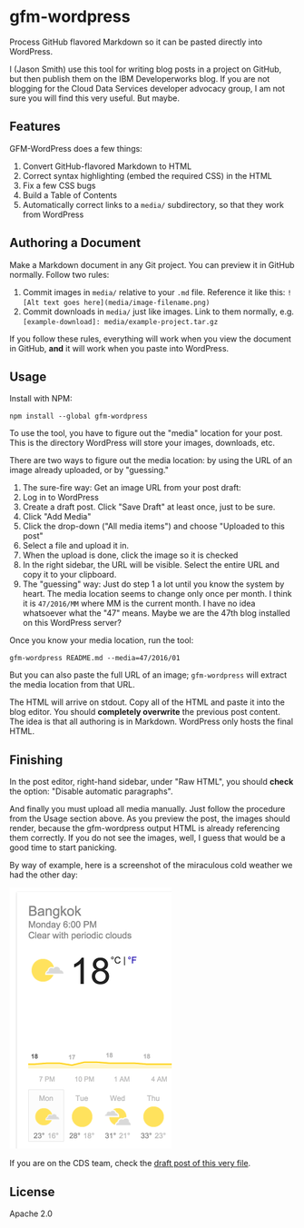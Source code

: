 # gfm-wordpress

Process GitHub flavored Markdown so it can be pasted directly into WordPress.

I (Jason Smith) use this tool for writing blog posts in a project on GitHub, but then publish them on the IBM Developerworks blog. If you are not blogging for the Cloud Data Services developer advocacy group, I am not sure you will find this very useful. But maybe.

## Features

GFM-WordPress does a few things:

1. Convert GitHub-flavored Markdown to HTML
1. Correct syntax highlighting (embed the required CSS) in the HTML
1. Fix a few CSS bugs
1. Build a Table of Contents
1. Automatically correct links to a `media/` subdirectory, so that they work from WordPress

## Authoring a Document

Make a Markdown document in any Git project. You can preview it in GitHub normally. Follow two rules:

1. Commit images in `media/` relative to your `.md` file. Reference it like this: `![Alt text goes here](media/image-filename.png)`
1. Commit downloads in `media/` just like images. Link to them normally, e.g. `[example-download]: media/example-project.tar.gz`

If you follow these rules, everything will work when you view the document in GitHub, **and** it will work when you paste into WordPress.

## Usage

Install with NPM:

    npm install --global gfm-wordpress

To use the tool, you have to figure out the "media" location for your post. This is the directory WordPress will store your images, downloads, etc.

There are two ways to figure out the media location: by using the URL of an image already uploaded, or by "guessing."

1. The sure-fire way: Get an image URL from your post draft:
  1. Log in to WordPress
  1. Create a draft post. Click "Save Draft" at least once, just to be sure.
  1. Click "Add Media"
  1. Click the drop-down ("All media items") and choose "Uploaded to this post"
  1. Select a file and upload it in.
  1. When the upload is done, click the image so it is checked
  1. In the right sidebar, the URL will be visible. Select the entire URL and copy it to your clipboard.
2. The "guessing" way: Just do step 1 a lot until you know the system by heart. The media location seems to change only once per month. I think it is `47/2016/MM` where MM is the current month. I have no idea whatsoever what the "47" means. Maybe we are the 47th blog installed on this WordPress server?

Once you know your media location, run the tool:

    gfm-wordpress README.md --media=47/2016/01

But you can also paste the full URL of an image; `gfm-wordpress` will extract the media location from that URL.

The HTML will arrive on stdout. Copy all of the HTML and paste it into the blog editor. You should **completely overwrite** the previous post content. The idea is that all authoring is in Markdown. WordPress only hosts the final HTML.

## Finishing

In the post editor, right-hand sidebar, under "Raw HTML", you should **check** the option: "Disable automatic paragraphs".

And finally you must upload all media manually. Just follow the procedure from the Usage section above. As you preview the post, the images should render, because the gfm-wordpress output HTML is already referencing them correctly. If you do not see the images, well, I guess that would be a good time to start panicking.

By way of example, here is a screenshot of the miraculous cold weather we had the other day:

![This is very cold in Bangkok](media/bangkok-cold-weather.png)

If you are on the CDS team, check the [draft post of this very file][example-draft].

## License

Apache 2.0

[example-draft]: https://developer.ibm.com/clouddataservices/?p=5441&preview=true
